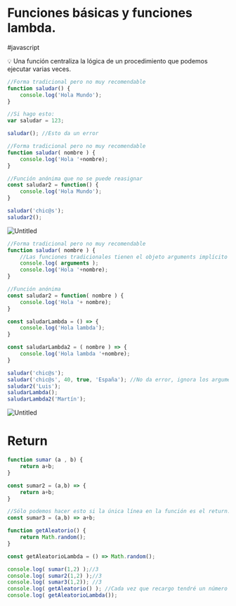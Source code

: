 # Funciones básicas y funciones lambda.
#javascript
<aside>
💡 Una función centraliza la lógica de un procedimiento que podemos ejecutar varias veces.

</aside>

```jsx
//Forma tradicional pero no muy recomendable
function saludar() {
    console.log('Hola Mundo');
}

//Si hago esto:
var saludar = 123;

saludar(); //Esto da un error
```

```jsx
//Forma tradicional pero no muy recomendable
function saludar( nombre ) {
    console.log('Hola '+nombre);
}

//Función anónima que no se puede reasignar
const saludar2 = function() {
    console.log('Hola Mundo');
}

saludar('chic@s'); 
saludar2();
```

![Untitled](00%20🌎%20DWEC%202022-2023/00%20UD2%20Fundamentos%20de%20JS%20Tipos%20primitivos%20Arrays/Anexos/Funciones%20básicas%20y%20funciones%20lambda/Untitled.png)

```jsx
//Forma tradicional pero no muy recomendable
function saludar( nombre ) {
    //Las funciones tradicionales tienen el objeto arguments implícito
    console.log( arguments );
    console.log('Hola '+nombre);
}

//Función anónima
const saludar2 = function( nombre ) {
    console.log('Hola '+ nombre);
}

const saludarLambda = () => {
    console.log('Hola lambda');
}

const saludarLambda2 = ( nombre ) => {
    console.log('Hola lambda '+nombre);
}

saludar('chic@s'); 
saludar('chic@s', 40, true, 'España'); //No da error, ignora los argumentos 
saludar2('Luis');
saludarLambda();
saludarLambda2('Martín');
```

![Untitled](00%20🌎%20DWEC%202022-2023/00%20UD2%20Fundamentos%20de%20JS%20Tipos%20primitivos%20Arrays/Anexos/Funciones%20básicas%20y%20funciones%20lambda/Untitled%201.png)

# Return

```jsx
function sumar (a , b) {
    return a+b;
}

const sumar2 = (a,b) => {
    return a+b;
} 

//Sólo podemos hacer esto si la única línea en la función es el return.
const sumar3 = (a,b) => a+b;

function getAleatorio() {
    return Math.random();
}

const getAleatorioLambda = () => Math.random();

console.log( sumar(1,2) );//3
console.log( sumar2(1,2) );//3
console.log( sumar3(1,2)); //3
console.log( getAleatorio() ); //Cada vez que recargo tendré un número aleatorio
console.log( getAleatorioLambda());
```